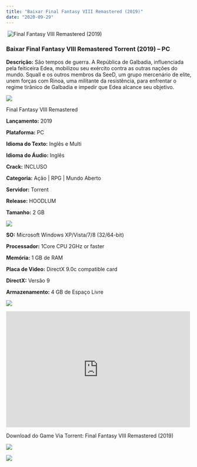 ```yaml
---
title: "Baixar Final Fantasy VIII Remastered (2019)"
date: "2020-09-29"
---
```


 ![Final Fantasy VIII Remastered (2019)](https://1.bp.blogspot.com/-ybZnS1liG0I/X3NXq2ko8KI/AAAAAAAACFk/c6G0Jl0VagU2SBy5lURnokEpbZvhKBVrACNcBGAsYHQ/w229-h320/poster.jpg "Final Fantasy VIII Remastered (2019)")

### Baixar Final Fantasy VIII Remastered Torrent (2019) – PC

**Descrição:** São tempos de guerra. A República de Galbadia, influenciada pela feiticeira Edea, mobilizou seu exército contra as outras nações do mundo. Squall e os outros membros da SeeD, um grupo mercenário de elite, unem forças com Rinoa, uma militante da resistência, para enfrentar o regime tirânico de Galbadia e impedir que Edea alcance seu objetivo.

![](https://1.bp.blogspot.com/-XIAoZor_ewQ/Xt6k8H1cWZI/AAAAAAAAAi0/oGRR_ah4Rf449lfQQZDiX_22jAu7LLnJACPcBGAYYCw/w400-h50/Bot{3609bd5131d0da293f09833def3bbd020ab4c0214c4260905f4dc32ed0bf05ac}25C3{3609bd5131d0da293f09833def3bbd020ab4c0214c4260905f4dc32ed0bf05ac}25A3o{3609bd5131d0da293f09833def3bbd020ab4c0214c4260905f4dc32ed0bf05ac}2Bde{3609bd5131d0da293f09833def3bbd020ab4c0214c4260905f4dc32ed0bf05ac}2BInforma{3609bd5131d0da293f09833def3bbd020ab4c0214c4260905f4dc32ed0bf05ac}25C3{3609bd5131d0da293f09833def3bbd020ab4c0214c4260905f4dc32ed0bf05ac}25A7{3609bd5131d0da293f09833def3bbd020ab4c0214c4260905f4dc32ed0bf05ac}25C3{3609bd5131d0da293f09833def3bbd020ab4c0214c4260905f4dc32ed0bf05ac}25B5es.jpg)

Final Fantasy VIII Remastered

**Lançamento:** 2019

**Plataforma:** PC

**Idioma do Texto:** Inglês e Multi

**Idioma do Áudio:** Inglês

**Crack:** INCLUSO

**Categoria:** Ação | RPG | Mundo Aberto

**Servidor:** Torrent

**Release:** HOODLUM

**Tamanho:** 2 GB

![](https://1.bp.blogspot.com/-h4INo_OBwls/Xt6lEEMpxNI/AAAAAAAAAi4/JjyyoRDYOagV83dzmOlHFitCwsklVMs6ACPcBGAYYCw/w400-h50/Bot{3609bd5131d0da293f09833def3bbd020ab4c0214c4260905f4dc32ed0bf05ac}25C3{3609bd5131d0da293f09833def3bbd020ab4c0214c4260905f4dc32ed0bf05ac}25A3o{3609bd5131d0da293f09833def3bbd020ab4c0214c4260905f4dc32ed0bf05ac}2Bde{3609bd5131d0da293f09833def3bbd020ab4c0214c4260905f4dc32ed0bf05ac}2BRequisitos.jpg)

**SO:** Microsoft Windows XP/Vista/7/8 (32/64-bit)

**Processador:** 1Core CPU 2GHz or faster

**Memória:** 1 GB de RAM

**Placa de Video:** DirectX 9.0c compatible card

**DirectX:** Versão 9

**Armazenamento:** 4 GB de Espaço Livre

![](https://1.bp.blogspot.com/-rcYyVsnA81c/Xt6lZMZ2XiI/AAAAAAAAAjA/1MF2KKFyKSoUtwrodSDJRdpQoMNmnHOhwCPcBGAYYCw/w400-h50/Bot{3609bd5131d0da293f09833def3bbd020ab4c0214c4260905f4dc32ed0bf05ac}25C3{3609bd5131d0da293f09833def3bbd020ab4c0214c4260905f4dc32ed0bf05ac}25A3o{3609bd5131d0da293f09833def3bbd020ab4c0214c4260905f4dc32ed0bf05ac}2Bde{3609bd5131d0da293f09833def3bbd020ab4c0214c4260905f4dc32ed0bf05ac}2BTrailer.jpg)

<iframe allow="accelerometer; autoplay; clipboard-write; encrypted-media; gyroscope; picture-in-picture" allowfullscreen frameborder="0" height="315" src="https://www.youtube.com/embed/liHKeemjdbI" width="500"></iframe>

Download do Game Via Torrent: Final Fantasy VIII Remastered (2019)

[![](https://1.bp.blogspot.com/-KEcbu5lXdM0/Xu5yX-HgHDI/AAAAAAAAAsY/bBJ6W14NqC4-Ny_0LiwqQPIkTbYzyURcACPcBGAYYCw/w200-h64/CAPA3.jpg)](https://utorrentmegagames.blogspot.com/p/recomendado.html)

[![](https://1.bp.blogspot.com/-Rkir3Cy7E90/XthUbQKV_OI/AAAAAAAAAgU/q6xV1k8mreQnsOAbeImqH6Qi8ahsN2LpACPcBGAYYCw/s0/Bot{3609bd5131d0da293f09833def3bbd020ab4c0214c4260905f4dc32ed0bf05ac}25C3{3609bd5131d0da293f09833def3bbd020ab4c0214c4260905f4dc32ed0bf05ac}25A3o{3609bd5131d0da293f09833def3bbd020ab4c0214c4260905f4dc32ed0bf05ac}2Bde{3609bd5131d0da293f09833def3bbd020ab4c0214c4260905f4dc32ed0bf05ac}2BDownload.jpg)](286355130712364b51ee4c31ca1c750910091c04&dn=FINAL_FANTASY_VIII_REMASTERED-HOODLUM&tr=http{3609bd5131d0da293f09833def3bbd020ab4c0214c4260905f4dc32ed0bf05ac}3A{3609bd5131d0da293f09833def3bbd020ab4c0214c4260905f4dc32ed0bf05ac}2F{3609bd5131d0da293f09833def3bbd020ab4c0214c4260905f4dc32ed0bf05ac}2Ftracker.trackerfix.com{3609bd5131d0da293f09833def3bbd020ab4c0214c4260905f4dc32ed0bf05ac}3A80{3609bd5131d0da293f09833def3bbd020ab4c0214c4260905f4dc32ed0bf05ac}2Fannounce&tr=udp{3609bd5131d0da293f09833def3bbd020ab4c0214c4260905f4dc32ed0bf05ac}3A{3609bd5131d0da293f09833def3bbd020ab4c0214c4260905f4dc32ed0bf05ac}2F{3609bd5131d0da293f09833def3bbd020ab4c0214c4260905f4dc32ed0bf05ac}2F9.rarbg.me{3609bd5131d0da293f09833def3bbd020ab4c0214c4260905f4dc32ed0bf05ac}3A2780&tr=udp{3609bd5131d0da293f09833def3bbd020ab4c0214c4260905f4dc32ed0bf05ac}3A{3609bd5131d0da293f09833def3bbd020ab4c0214c4260905f4dc32ed0bf05ac}2F{3609bd5131d0da293f09833def3bbd020ab4c0214c4260905f4dc32ed0bf05ac}2F9.rarbg.to{3609bd5131d0da293f09833def3bbd020ab4c0214c4260905f4dc32ed0bf05ac}3A2730)
